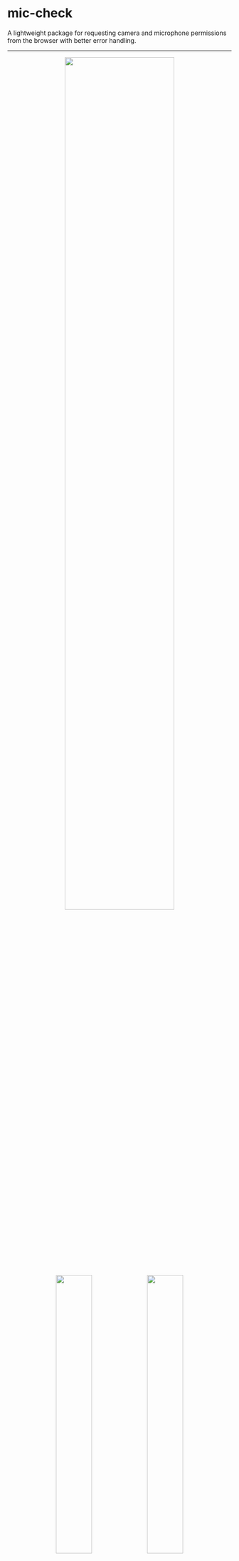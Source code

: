 # mic-check

A lightweight package for requesting camera and microphone permissions from the browser with better error handling.

---

<div align="center">
<img src="./images/RequestPermissionScreen.png" width="70%" />
<img src="./images/UserPermissionDeniedScreen.png" width="40%" />
<img src="./images/SystemPermissionDeniedScreen.png" width="40%" />
</div>

Note: This library does not include any UI or components and is designed to help you implement those pieces more easily through better error handling. You can, however, use the code included in the [examples](./examples).

## Motivation

One of the most frustrating pieces of building a video chatting website is helping the user set up camera and microphone access. Ideally, you should be able to use the [Permissions API](https://www.w3.org/TR/permissions/) to request media device access, but it isn't yet available on [Safari](https://developer.mozilla.org/en-US/docs/Web/API/Permissions_API#permissions_interface) which accounts for a significant group of users.

[`navigation.mediaDevices.getUserMedia()`](https://developer.mozilla.org/en-US/docs/Web/API/MediaDevices/getUserMedia) is now available on all major browsers, but it returns different errors for the same problems across various browsers (Chrome, Firefox, Edge, Safari) and operating systems (macOS, Windows). Some problems, like the system denying permission, are more common on macOS. Whereas being unable to start the video stream due to another application using it is more Windows specific. Oh, and Firefox is the only one with any [error documentation](https://developer.mozilla.org/en-US/docs/Web/API/MediaDevices/getUserMedia#exceptions) at all.

Handling these errors across browsers and OS's can be difficult, but is crucial to a great user experience. `mic-check` categorizes the major errors and allows you to focus on building a great experience!

## Installation

```
npm install mic-check
```

or

```
yarn add mic-check
```

## Usage

```ts
import {
  MediaPermissionsError
  MediaPermissionsErrorType,
  requestMediaPermissions
} from 'mic-check';

requestMediaPermissions()
	.then(() => {
		// can successfully access camera and microphone streams
		// DO SOMETHING HERE
	})
	.catch((err: MediaPermissionsError) => {
		const { type, name, message } = err;
		if (type === MediaPermissionsErrorType.SystemPermissionDenied) {
			// browser does not have permission to access camera or microphone
		} else if (type === MediaPermissionsErrorType.UserPermissionDenied) {
			// user didn't allow app to access camera or microphone
		} else if (type === MediaPermissionsErrorType.CouldNotStartVideoSource) {
			// camera is in use by another application (Zoom, Skype) or browser tab (Google Meet, Messenger Video)
			// (mostly Windows specific problem)
		} else {
			// not all error types are handled by this library
		}
	});

```

## Seperate audio/video permission

```ts
import {
  MediaPermissionsError
  MediaPermissionsErrorType,
  requestAudioPermissions,
  requestVideoPermissions,
  requestMediaPermissions
} from 'mic-check';

// Requesting AUDIO permission only:
requestAudioPermissions()
	.then(() => {})
	.catch((err: MediaPermissionsError) => {});

// another way to request AUDIO only...
requestMediaPermissions({audio: true, video: false})
	.then(() => {})
	.catch((err: MediaPermissionsError) => {});

// Requesting VIDEO permission only:
requestVideoPermissions()
	.then(() => {})
	.catch((err: MediaPermissionsError) => {});

// another way to request VIDEO only...
requestMediaPermissions({audio: false, video: true})
	.then(() => {})
	.catch((err: MediaPermissionsError) => {});

```

## Documentation

### requestMediaPermissions() Errors

| Error Type (MediaPermissionsError) | Description                                                                |
| ---------------------------------- | -------------------------------------------------------------------------- |
| SystemPermissionDenied             | Browser does not have access to camera or microphone (common on macOS)     |
| UserPermissionDenied               | User did not grant camera or microphone permissions in the popup           |
| CouldNotStartVideoSource           | Another application or browser tab is using the camera (common on Windows) |
| Generic                            | Everything else                                                            |

### Browser Errors

These are common errors and recommended user actions to resolve them that we have discovered from testing the four major browsers on Windows and macOS.

| Problem                                                                                  | OS (macOS, Windows) | Chrome                                         | Safari                                                                                                                                             | Edge                                           | Firefox                                                                                               | Error Type (MediaPermissionsError) | Recommended User Action                                                               |
| ---------------------------------------------------------------------------------------- | ------------------- | ---------------------------------------------- | -------------------------------------------------------------------------------------------------------------------------------------------------- | ---------------------------------------------- | ----------------------------------------------------------------------------------------------------- | ---------------------------------- | ------------------------------------------------------------------------------------- |
| Browser doesn't have System Preferences access to camera or mic                          | macOS               | NotAllowedError: Permission denied by system   | N/A (Safari always has access)                                                                                                                     | NotAllowedError: Permission denied             | NotFoundError: The object can not be found here.                                                      | SystemPermissionDenied             | Open Mac System Preferences and enable under Camera                                   |
| Browser doesn't have System Preferences access to camera or mic                          | Windows             | NotReadableError: Could not start video source | N/A (Safari not available)                                                                                                                         | NotReadableError: Could not start video source | NotReadableError: Failed to allocate videosource                                                      | N/A                                | Open Windows Settings and enable under Camera                                         |
| User denied permission to access camera or mic                                           | macOS, Windows      | NotAllowedError: Permission denied             | NotAllowedError: The request is not allowed by the user agent or the platform in the current context, possibly because the user denied permission. | NotAllowedError: Permission denied             | NotAllowedError: The request is not allowed by the user agent or the platform in the current context. | UserPermissionDenied               | Manually give permission by clicking on Camera Blocked icon (Safari needs a reprompt) |
| Camera in use by another application (Zoom, Webex) or tab (Google Meet, Messenger Video) | Windows             | NotReadableError: Could not start video source | N/A (Safari not available)                                                                                                                         | NotReadableError: Could not start video source | AbortError: Starting videoinput failed                                                                | CouldNotStartVideoSource           | Turn off other video                                                                  |
| All Other Errors                                                                         |                     |                                                |                                                                                                                                                    |                                                |                                                                                                       | Generic                            |                                                                                       |

## Examples

### React

We have found [Google Meet](https://meet.google.com/) to have one of the best onboarding experiences for camera and microphone permissions. They do a good job of explaining permissions, showing how to allow permissions, and deep linking into System Preferences or Settings when needed. This example, built with React and [Material UI](https://mui.com/), closely copies the Google Meet experience.

You can try it out by going to [`examples/react-example`](./examples/react-example) and running:

```
yarn install && yarn start
```

## Roadmap

<input type="checkbox" checked /> Allow custom constraints for `getUserMedia()`.

<input type="checkbox" disabled /> Handle errors for when there are no camera or microphone devices.

<input type="checkbox" disabled /> Provide support for mobile browsers.

## Dependencies

### [bowser](https://github.com/lancedikson/bowser)

A small, fast and rich-API browser/platform/engine detector for both browser and node.

## Resources

-   [Common getUserMedia() Errors](https://blog.addpipe.com/common-getusermedia-errors/) - A great read explaining various errors when calling getUserMedia() on Firefox vs Chrome. (slightly outdated)
-   [MediaDevices.getUserMedia()](https://developer.mozilla.org/en-US/docs/Web/API/MediaDevices/getUserMedia) - Mozilla's documentation for the reason behind errors when calling getUserMedia().
-   [StackOverflow: reprompt for permissions with getUserMedia() after initial denial](https://stackoverflow.com/a/52701322/6643002) - Some good responses for ways to ask for permission to access camera and microphone.

---

<p align="center">Made with ❤️ at Glimpse</p>
